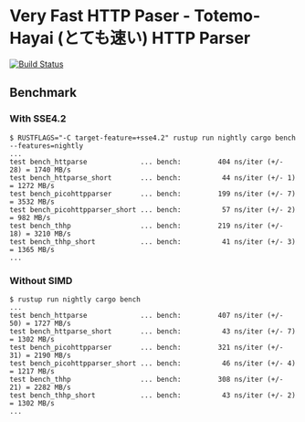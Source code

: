 # Very Fast HTTP Paser - Totemo-Hayai (とても速い) HTTP Parser

[![Build Status](https://travis-ci.org/kei10in/thhp.svg?branch=master)](https://travis-ci.org/kei10in/thhp)


## Benchmark

### With SSE4.2

  ```
  $ RUSTFLAGS="-C target-feature=+sse4.2" rustup run nightly cargo bench --features=nightly
  ...
  test bench_httparse             ... bench:         404 ns/iter (+/- 28) = 1740 MB/s
  test bench_httparse_short       ... bench:          44 ns/iter (+/- 1) = 1272 MB/s
  test bench_picohttpparser       ... bench:         199 ns/iter (+/- 7) = 3532 MB/s
  test bench_picohttpparser_short ... bench:          57 ns/iter (+/- 2) = 982 MB/s
  test bench_thhp                 ... bench:         219 ns/iter (+/- 18) = 3210 MB/s
  test bench_thhp_short           ... bench:          41 ns/iter (+/- 3) = 1365 MB/s
  ...
  ```

### Without SIMD

  ```
  $ rustup run nightly cargo bench
  ...
  test bench_httparse             ... bench:         407 ns/iter (+/- 50) = 1727 MB/s
  test bench_httparse_short       ... bench:          43 ns/iter (+/- 7) = 1302 MB/s
  test bench_picohttpparser       ... bench:         321 ns/iter (+/- 31) = 2190 MB/s
  test bench_picohttpparser_short ... bench:          46 ns/iter (+/- 4) = 1217 MB/s
  test bench_thhp                 ... bench:         308 ns/iter (+/- 21) = 2282 MB/s
  test bench_thhp_short           ... bench:          43 ns/iter (+/- 2) = 1302 MB/s
  ...
  ```
